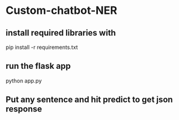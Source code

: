 # Custom-chatbot-NER


## install required libraries with
pip install -r requirements.txt


## run the flask app
python app.py


## Put any sentence and hit predict to get json response